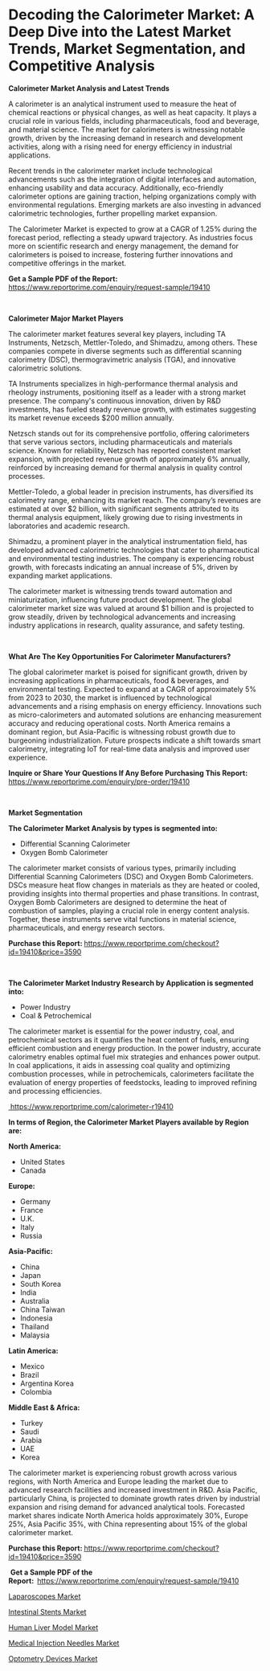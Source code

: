 <p><h1>Decoding the Calorimeter Market: A Deep Dive into the Latest Market Trends, Market Segmentation, and Competitive Analysis</h1></p><p><strong>Calorimeter Market Analysis and Latest Trends</strong></p>
<p><p>A calorimeter is an analytical instrument used to measure the heat of chemical reactions or physical changes, as well as heat capacity. It plays a crucial role in various fields, including pharmaceuticals, food and beverage, and material science. The market for calorimeters is witnessing notable growth, driven by the increasing demand in research and development activities, along with a rising need for energy efficiency in industrial applications.</p><p>Recent trends in the calorimeter market include technological advancements such as the integration of digital interfaces and automation, enhancing usability and data accuracy. Additionally, eco-friendly calorimeter options are gaining traction, helping organizations comply with environmental regulations. Emerging markets are also investing in advanced calorimetric technologies, further propelling market expansion.</p><p>The Calorimeter Market is expected to grow at a CAGR of 1.25% during the forecast period, reflecting a steady upward trajectory. As industries focus more on scientific research and energy management, the demand for calorimeters is poised to increase, fostering further innovations and competitive offerings in the market.</p></p>
<p><strong>Get a Sample PDF of the Report:&nbsp;</strong> <a href="https://www.reportprime.com/enquiry/request-sample/19410?utm_campaign=1836&utm_medium=2&utm_source=Github&utm_content=ia&utm_term=19032025&utm_id=calorimeter">https://www.reportprime.com/enquiry/request-sample/19410</a></p>
<p>&nbsp;</p>
<p><strong>Calorimeter Major Market Players</strong></p>
<p><p>The calorimeter market features several key players, including TA Instruments, Netzsch, Mettler-Toledo, and Shimadzu, among others. These companies compete in diverse segments such as differential scanning calorimetry (DSC), thermogravimetric analysis (TGA), and innovative calorimetric solutions.</p><p>TA Instruments specializes in high-performance thermal analysis and rheology instruments, positioning itself as a leader with a strong market presence. The company's continuous innovation, driven by R&D investments, has fueled steady revenue growth, with estimates suggesting its market revenue exceeds $200 million annually.</p><p>Netzsch stands out for its comprehensive portfolio, offering calorimeters that serve various sectors, including pharmaceuticals and materials science. Known for reliability, Netzsch has reported consistent market expansion, with projected revenue growth of approximately 6% annually, reinforced by increasing demand for thermal analysis in quality control processes.</p><p>Mettler-Toledo, a global leader in precision instruments, has diversified its calorimetry range, enhancing its market reach. The company’s revenues are estimated at over $2 billion, with significant segments attributed to its thermal analysis equipment, likely growing due to rising investments in laboratories and academic research.</p><p>Shimadzu, a prominent player in the analytical instrumentation field, has developed advanced calorimetric technologies that cater to pharmaceutical and environmental testing industries. The company is experiencing robust growth, with forecasts indicating an annual increase of 5%, driven by expanding market applications.</p><p>The calorimeter market is witnessing trends toward automation and miniaturization, influencing future product development. The global calorimeter market size was valued at around $1 billion and is projected to grow steadily, driven by technological advancements and increasing industry applications in research, quality assurance, and safety testing.</p></p>
<p>&nbsp;</p>
<p><strong>What Are The Key Opportunities For Calorimeter Manufacturers?</strong></p>
<p><p>The global calorimeter market is poised for significant growth, driven by increasing applications in pharmaceuticals, food & beverages, and environmental testing. Expected to expand at a CAGR of approximately 5% from 2023 to 2030, the market is influenced by technological advancements and a rising emphasis on energy efficiency. Innovations such as micro-calorimeters and automated solutions are enhancing measurement accuracy and reducing operational costs. North America remains a dominant region, but Asia-Pacific is witnessing robust growth due to burgeoning industrialization. Future prospects indicate a shift towards smart calorimetry, integrating IoT for real-time data analysis and improved user experience.</p></p>
<p><strong>Inquire or Share Your Questions If Any Before Purchasing This Report:</strong> <a href="https://www.reportprime.com/enquiry/pre-order/19410?utm_campaign=1836&utm_medium=2&utm_source=Github&utm_content=ia&utm_term=19032025&utm_id=calorimeter">https://www.reportprime.com/enquiry/pre-order/19410</a></p>
<p>&nbsp;</p>
<p><strong>Market Segmentation</strong></p>
<p><strong>The Calorimeter Market Analysis by types is segmented into:</strong></p>
<p><ul><li>Differential Scanning Calorimeter</li><li>Oxygen Bomb Calorimeter</li></ul></p>
<p><p>The calorimeter market consists of various types, primarily including Differential Scanning Calorimeters (DSC) and Oxygen Bomb Calorimeters. DSCs measure heat flow changes in materials as they are heated or cooled, providing insights into thermal properties and phase transitions. In contrast, Oxygen Bomb Calorimeters are designed to determine the heat of combustion of samples, playing a crucial role in energy content analysis. Together, these instruments serve vital functions in material science, pharmaceuticals, and energy research sectors.</p></p>
<p><strong>Purchase this Report:&nbsp;</strong><a href="https://www.reportprime.com/checkout?id=19410&price=3590&utm_campaign=1836&utm_medium=2&utm_source=Github&utm_content=ia&utm_term=19032025&utm_id=calorimeter">https://www.reportprime.com/checkout?id=19410&price=3590</a></p>
<p>&nbsp;</p>
<p><strong>The Calorimeter Market Industry Research by Application is segmented into:</strong></p>
<p><ul><li>Power Industry</li><li>Coal & Petrochemical</li></ul></p>
<p><p>The calorimeter market is essential for the power industry, coal, and petrochemical sectors as it quantifies the heat content of fuels, ensuring efficient combustion and energy production. In the power industry, accurate calorimetry enables optimal fuel mix strategies and enhances power output. In coal applications, it aids in assessing coal quality and optimizing combustion processes, while in petrochemicals, calorimeters facilitate the evaluation of energy properties of feedstocks, leading to improved refining and processing efficiencies.</p></p>
<p><a href="https://www.reportprime.com/calorimeter-r19410?utm_campaign=1836&utm_medium=2&utm_source=Github&utm_content=ia&utm_term=19032025&utm_id=calorimeter">&nbsp;https://www.reportprime.com/calorimeter-r19410</a></p>
<p><strong>In terms of Region, the Calorimeter Market Players available by Region are:</strong></p>
<p>
    <p> <strong> North America: </strong>
        <ul>
            <li>United States</li>
            <li>Canada</li>
        </ul>
        </p> 
    <p> <strong> Europe: </strong>
        <ul>
            <li>Germany</li>
            <li>France</li>
            <li>U.K.</li>
            <li>Italy</li>
            <li>Russia</li>
        </ul>
        </p> 
    <p> <strong> Asia-Pacific: </strong>
        <ul>
            <li>China</li>
            <li>Japan</li>
            <li>South Korea</li>
            <li>India</li>
            <li>Australia</li>
            <li>China Taiwan</li>
            <li>Indonesia</li>
            <li>Thailand</li>
            <li>Malaysia</li>
        </ul>
        </p> 
    <p> <strong> Latin America: </strong>
        <ul>
            <li>Mexico</li>
            <li>Brazil</li>
            <li>Argentina Korea</li>
            <li>Colombia</li>
        </ul>
        </p> 
    <p> <strong> Middle East & Africa: </strong>
        <ul>
            <li>Turkey</li>
            <li>Saudi</li>
            <li>Arabia</li>
            <li>UAE</li>
            <li>Korea</li>
        </ul>
    </p>
    </p>
<p><p>The calorimeter market is experiencing robust growth across various regions, with North America and Europe leading the market due to advanced research facilities and increased investment in R&D. Asia Pacific, particularly China, is projected to dominate growth rates driven by industrial expansion and rising demand for advanced analytical tools. Forecasted market shares indicate North America holds approximately 30%, Europe 25%, Asia Pacific 35%, with China representing about 15% of the global calorimeter market.</p></p>
<p><strong>Purchase this Report: </strong><a href="https://www.reportprime.com/checkout?id=19410&price=3590&utm_campaign=1836&utm_medium=2&utm_source=Github&utm_content=ia&utm_term=19032025&utm_id=calorimeter">https://www.reportprime.com/checkout?id=19410&price=3590</a></p>
<p>&nbsp;<strong>Get a Sample PDF of the Report:&nbsp;&nbsp;</strong><a href="https://www.reportprime.com/enquiry/request-sample/19410?utm_campaign=1836&utm_medium=2&utm_source=Github&utm_content=ia&utm_term=19032025&utm_id=calorimeter">https://www.reportprime.com/enquiry/request-sample/19410</a></p>
<p><strong></strong></p>
<p><p><a href="https://github.com/AshikRahman991/Market-Research-Report-List-2/blob/main/laparoscopes-market.md?utm_campaign=1836&utm_medium=2&utm_source=Github&utm_content=ia&utm_term=19032025&utm_id=calorimeter">Laparoscopes Market</a></p><p><a href="https://github.com/HobertDavis43/Market-Research-Report-List-2/blob/main/intestinal-stents-market.md?utm_campaign=1836&utm_medium=2&utm_source=Github&utm_content=ia&utm_term=19032025&utm_id=calorimeter">Intestinal Stents Market</a></p><p><a href="https://github.com/AlisaRowe24/Market-Research-Report-List-2/blob/main/human-liver-model-market.md?utm_campaign=1836&utm_medium=2&utm_source=Github&utm_content=ia&utm_term=19032025&utm_id=calorimeter">Human Liver Model Market</a></p><p><a href="https://github.com/mabutironaldo/Market-Research-Report-List-7/blob/main/medical-injection-needles-market.md?utm_campaign=1836&utm_medium=2&utm_source=Github&utm_content=ia&utm_term=19032025&utm_id=calorimeter">Medical Injection Needles Market</a></p><p><a href="https://github.com/guneycigdem35/Market-Research-Report-List-5/blob/main/optometry-devices-market.md?utm_campaign=1836&utm_medium=2&utm_source=Github&utm_content=ia&utm_term=19032025&utm_id=calorimeter">Optometry Devices Market</a></p></p>